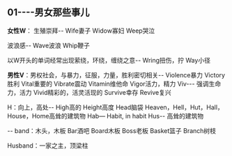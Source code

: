 ## 01----男女那些事儿

**女性W**：
生殖崇拜--
Wife妻子
Widow寡妇
Weep哭泣  

波浪感--
Wave波浪
Whip鞭子

以W开头的单词经常出现萦绕，环绕，缠绕之意--
Wring扭伤，拧
Way小径

**男性V**：男权社会，与暴力，征服，力量，胜利密切相关--
Violence暴力
Victory胜利
Vital重要的
Vibrate震动
Vitamin维他命
Vigor活力，精力
Viv--- 强调生命力，活力
    Vivid精彩的，活灵活现的
    Survive幸存
    Revive复兴  

H：向上，高处--
   High高的
      Height高度
      Head脑袋
      Heaven，Hell，Hut，Hall，House，Home高耸的建筑物
      Hab— Habit,  in habit
      Hus--  高耸的建筑物   

-- band：木头，木板
      Bar酒吧
         Board木板
         Boss老板
Basket篮子
Branch树枝  

Husband：一家之主，顶梁柱
